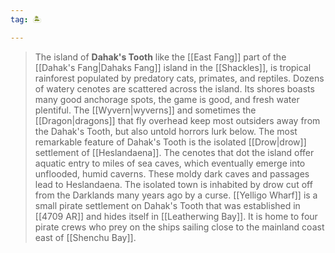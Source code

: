 ```yaml
---
tag: 🏝️

---
```

> The island of **Dahak's Tooth** like the [[East Fang]] part of the [[Dahak's Fang|Dahaks Fang]] island in the [[Shackles]], is tropical rainforest populated by predatory cats, primates, and reptiles. Dozens of watery cenotes are scattered across the island. Its shores boasts many good anchorage spots, the game is good, and fresh water plentiful. The [[Wyvern|wyverns]] and sometimes the [[Dragon|dragons]] that fly overhead keep most outsiders away from the Dahak's Tooth, but also untold horrors lurk below.
> The most remarkable feature of Dahak's Tooth is the isolated [[Drow|drow]] settlement of [[Heslandaena]]. The cenotes that dot the island offer aquatic entry to miles of sea caves, which eventually emerge into unflooded, humid caverns. These moldy dark caves and passages lead to Heslandaena. The isolated town is inhabited by drow cut off from the Darklands many years ago by a curse.
> [[Yelligo Wharf]] is a small pirate settlement on Dahak's Tooth that was established in [[4709 AR]] and hides itself in [[Leatherwing Bay]]. It is home to four pirate crews who prey on the ships sailing close to the mainland coast east of [[Shenchu Bay]].








